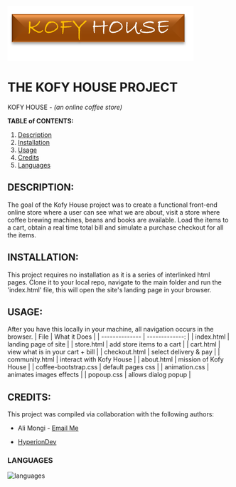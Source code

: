 ![logo](https://github.com/alialfa/online-store__kofy-house/blob/master/images/khlogo.png "Logo")
# THE KOFY HOUSE PROJECT
KOFY HOUSE - *(an online coffee store)*

**TABLE of CONTENTS:** 
1. [Description](#description)
2. [Installation](#installation)
3. [Usage](#usage)
4. [Credits](#credits)
5. [Languages](#languages)

## DESCRIPTION: 
The goal of the Kofy House project was to create a functional front-end online store where a user can see what we are about, visit a store where coffee brewing machines, beans and books are available. Load the items to a cart, obtain a real time total bill and simulate a purchase checkout for all the items.  

## INSTALLATION:
This project requires no installation as it is a series of interlinked html pages.
Clone it to your local repo, navigate to the main folder and run the 'index.html' file, this will open the site's landing page in your browser. 

## USAGE:
After you have this locally in your machine, all navigation occurs in the browser.
| File           | What it Does                     |
| -------------- | -------------:                   |
| index.html     | landing page of site             |
| store.html     | add store items to a cart        |
| cart.html      | view what is in your cart + bill |
| checkout.html  | select delivery & pay            |
| community.html | interact with Kofy House         |
| about.html     | mission of Kofy House            |
| coffee-bootstrap.css | default pages css          |
| animation.css  | animates images effects          |
| popoup.css     | allows dialog popup              |


## CREDITS: 
This project was compiled via collaboration with the following authors: 
- Ali Mongi - [Email Me](mailto:alphan.mongi@gmail.com)
* [HyperionDev](https://www.hyperiondev.com/)

### LANGUAGES
![languages](https://fiverr-res.cloudinary.com/images/t_main1,q_auto,f_auto/gigs/126959786/original/cd633aee683a743f44d95d74cb4a2c2e3e979082/write-html-css-javascript-jquery-bootstrap-code-for-you.jpg)